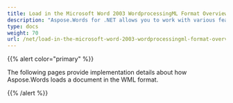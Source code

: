 ```yaml
---
title: Load in the Microsoft Word 2003 WordprocessingML Format Overview
description: "Aspose.Words for .NET allows you to work with various features supported on XML – Word 2003 WordprocessingML format import."
type: docs
weight: 70
url: /net/load-in-the-microsoft-word-2003-wordprocessingml-format-overview/
---
```


{{% alert color="primary" %}} 

The following pages provide implementation details about how Aspose.Words loads a document in the WML format.

{{% /alert %}}
